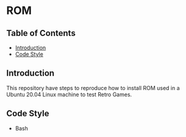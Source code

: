 # ROM 

## Table of Contents
- [Introduction](#introduction)
- [Code Style](#code-style)

## Introduction
This repository have steps to reproduce how to install ROM used in a Ubuntu 20.04 Linux machine to test Retro Games.

## Code Style

* Bash

